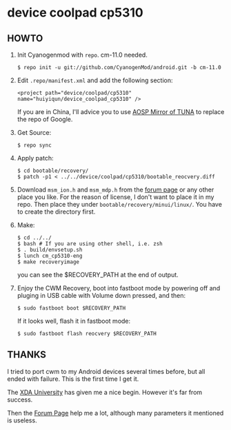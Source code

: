 device coolpad cp5310
=====================

HOWTO
-----
1.  Init Cyanogenmod with `repo`. cm-11.0 needed.

        $ repo init -u git://github.com/CyanogenMod/android.git -b cm-11.0

2.  Edit `.repo/manifest.xml` and add the following section:

        <project path="device/coolpad/cp5310" name="huiyiqun/device_coolpad_cp5310" />

    If you are in China, I'll advice you to use
    [AOSP Mirror of TUNA](http://aosp.tuna.tsinghua.edu.cn) to replace the repo
    of Google.

3.  Get Source:

        $ repo sync

4.  Apply patch:

        $ cd bootable/recovery/
        $ patch -p1 < ../../device/coolpad/cp5310/bootable_reocvery.diff

5.  Download `msm_ion.h` and `msm_mdp.h` from the [forum page](http://forum.xda-developers.com/android/general/rom-cwm11-recovery-port-phicomm-c230w-t2871370/page2) or any other place you like. For the reason of license, I don't want to place it in my repo.
    Then place they under `bootable/recovery/minui/linux/`. You have to create the directory first.

6.  Make:

        $ cd ../../
        $ bash # If you are using other shell, i.e. zsh
        $ . build/envsetup.sh
        $ lunch cm_cp5310-eng
        $ make recoveryimage

    you can see the $RECOVERY_PATH at the end of output.

6.  Enjoy the CWM Recovery, boot into fastboot mode by powering off and pluging in
    USB cable with Volume down pressed, and then:

        $ sudo fastboot boot $RECOVERY_PATH

    If it looks well, flash it in fastboot mode:

        $ sudo fastboot flash reocvery $RECOVERY_PATH

THANKS
------
I tried to port cwm to my Android devices several times before, but all ended with failure.
This is the first time I get it.

The [XDA University](http://xda-university.com/as-a-developer/porting-clockworkmod-recovery-to-a-new-device)
has given me a nice begin. However it's far from success.

Then the [Forum Page](http://forum.xda-developers.com/android/general/rom-cwm11-recovery-port-phicomm-c230w-t2871370)
help me a lot, although many parameters it mentioned is useless.
